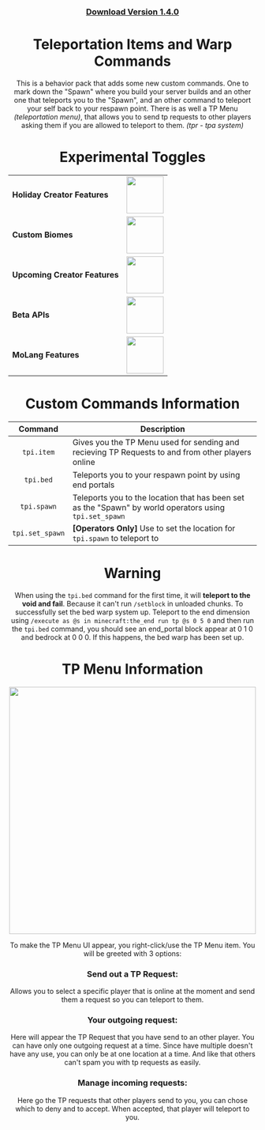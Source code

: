 <div align="center">

### [Download Version 1.4.0](https://www.mediafire.com/file/csl5vvvlxevt0wf/TP_Items_v1.4.mcpack/file#)
# Teleportation Items and Warp Commands
  This is a behavior pack that adds some new custom commands. One to mark down the "Spawn" where you build your server builds and an other one that teleports you to the "Spawn", and an other command to teleport your self back to your respawn point. There is as well a TP Menu *(teleportation menu)*, that allows you to send tp requests to other players asking them if you are allowed to teleport to them. *(tpr - tpa system)*
 
# Experimental Toggles
  | | |
  | :--- | :---: |
  | **Holiday Creator Features** | <img src="https://user-images.githubusercontent.com/115075789/207722874-c9c3b1d5-8ee3-428f-95a9-564a5bd21361.png" width="75"> |
  | **Custom Biomes** | <img src="https://user-images.githubusercontent.com/115075789/207723014-b09cdef4-b687-42e0-a371-6632e93f5458.png" width="75"> |
  | **Upcoming Creator Features** | <img src="https://user-images.githubusercontent.com/115075789/207723014-b09cdef4-b687-42e0-a371-6632e93f5458.png" width="75"> |
  | **Beta APIs** | <img src="https://user-images.githubusercontent.com/115075789/207722874-c9c3b1d5-8ee3-428f-95a9-564a5bd21361.png" width="75"> |
  | **MoLang Features** | <img src="https://user-images.githubusercontent.com/115075789/207723014-b09cdef4-b687-42e0-a371-6632e93f5458.png" width="75"> |

# Custom Commands Information
  | **Command** | **Description** |
  | :---: | --- |
  | `tpi.item` | Gives you the TP Menu used for sending and recieving TP Requests to and from other players online |
  | `tpi.bed` | Teleports you to your respawn point by using end portals |
  | `tpi.spawn` | Teleports you to the location that has been set as the "Spawn" by world operators using `tpi.set_spawn` |
  | `tpi.set_spawn` | **[Operators Only]** Use to set the location for `tpi.spawn` to teleport to |

# Warning
  When using the `tpi.bed` command for the first time, it will __teleport to the void and fail__. Because it can't run `/setblock` in unloaded chunks. To successfully set the bed warp system up. Teleport to the end dimension using `/execute as @s in minecraft:the_end run tp @s 0 5 0` and then run the `tpi.bed` command, you should see an end_portal block appear at 0 1 0 and bedrock at 0 0 0. If this happens, the bed warp has been set up.

# TP Menu Information
  <img src="https://user-images.githubusercontent.com/115075789/206479917-fc91efd8-29a1-4b46-8d55-50cf3c7aef93.png" width="500">

  To make the TP Menu UI appear, you right-click/use the TP Menu item. You will be greeted with 3 options:

### Send out a TP Request:
  Allows you to select a specific player that is online at the moment and send them a request so you can teleport to them.

### Your outgoing request:
  Here will appear the TP Request that you have send to an other player. You can have only one outgoing request at a time. Since have multiple doesn't have any use, you can only be at one location at a time. And like that others can't spam you with tp requests as easily.

### Manage incoming requests:
  Here go the TP requests that other players send to you, you can chose which to deny and to accept. When accepted, that player will teleport to you.

</div align>
